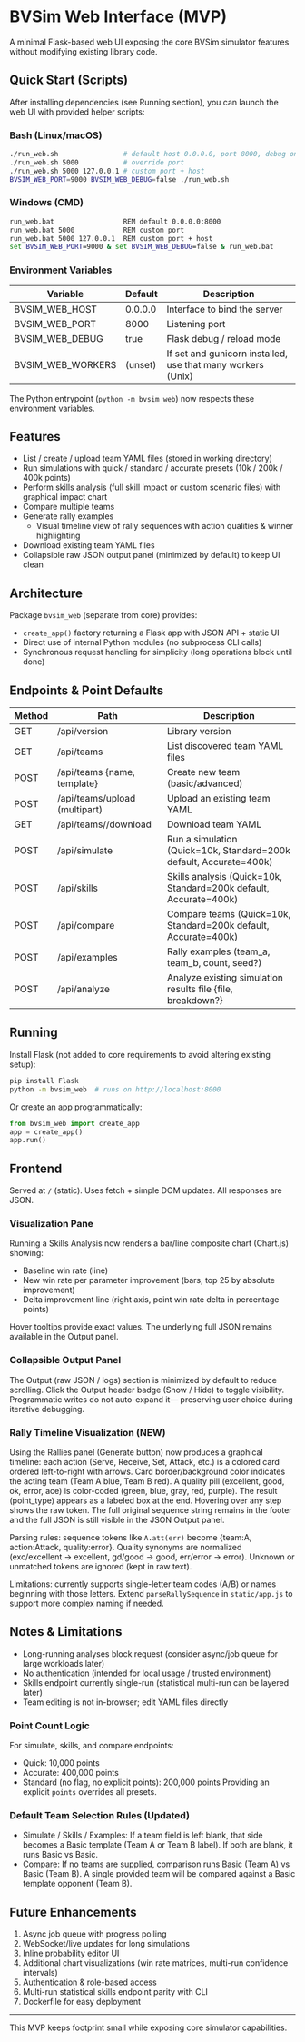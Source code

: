 # BVSim Web Interface (MVP)

A minimal Flask-based web UI exposing the core BVSim simulator features without modifying existing library code.

## Quick Start (Scripts)

After installing dependencies (see Running section), you can launch the web UI with provided helper scripts:

### Bash (Linux/macOS)
```bash
./run_web.sh                # default host 0.0.0.0, port 8000, debug on
./run_web.sh 5000           # override port
./run_web.sh 5000 127.0.0.1 # custom port + host
BVSIM_WEB_PORT=9000 BVSIM_WEB_DEBUG=false ./run_web.sh
```

### Windows (CMD)
```bat
run_web.bat                 REM default 0.0.0.0:8000
run_web.bat 5000            REM custom port
run_web.bat 5000 127.0.0.1  REM custom port + host
set BVSIM_WEB_PORT=9000 & set BVSIM_WEB_DEBUG=false & run_web.bat
```

### Environment Variables
| Variable | Default | Description |
|----------|---------|-------------|
| BVSIM_WEB_HOST | 0.0.0.0 | Interface to bind the server |
| BVSIM_WEB_PORT | 8000 | Listening port |
| BVSIM_WEB_DEBUG | true | Flask debug / reload mode |
| BVSIM_WEB_WORKERS | (unset) | If set and gunicorn installed, use that many workers (Unix) |

The Python entrypoint (`python -m bvsim_web`) now respects these environment variables.

## Features
- List / create / upload team YAML files (stored in working directory)
- Run simulations with quick / standard / accurate presets (10k / 200k / 400k points)
- Perform skills analysis (full skill impact or custom scenario files) with graphical impact chart
- Compare multiple teams
- Generate rally examples
	- Visual timeline view of rally sequences with action qualities & winner highlighting
- Download existing team YAML files
- Collapsible raw JSON output panel (minimized by default) to keep UI clean

## Architecture
Package `bvsim_web` (separate from core) provides:
- `create_app()` factory returning a Flask app with JSON API + static UI
- Direct use of internal Python modules (no subprocess CLI calls)
- Synchronous request handling for simplicity (long operations block until done)

## Endpoints & Point Defaults
| Method | Path | Description |
|--------|------|-------------|
| GET | /api/version | Library version |
| GET | /api/teams | List discovered team YAML files |
| POST | /api/teams {name, template} | Create new team (basic/advanced) |
| POST | /api/teams/upload (multipart) | Upload an existing team YAML |
| GET | /api/teams/<name>/download | Download team YAML |
| POST | /api/simulate | Run a simulation (Quick=10k, Standard=200k default, Accurate=400k) |
| POST | /api/skills | Skills analysis (Quick=10k, Standard=200k default, Accurate=400k) |
| POST | /api/compare | Compare teams (Quick=10k, Standard=200k default, Accurate=400k) |
| POST | /api/examples | Rally examples (team_a, team_b, count, seed?) |
| POST | /api/analyze | Analyze existing simulation results file {file, breakdown?} |

## Running
Install Flask (not added to core requirements to avoid altering existing setup):

```bash
pip install Flask
python -m bvsim_web  # runs on http://localhost:8000
```

Or create an app programmatically:
```python
from bvsim_web import create_app
app = create_app()
app.run()
```

## Frontend
Served at `/` (static). Uses fetch + simple DOM updates. All responses are JSON.

### Visualization Pane
Running a Skills Analysis now renders a bar/line composite chart (Chart.js) showing:
- Baseline win rate (line)
- New win rate per parameter improvement (bars, top 25 by absolute improvement)
- Delta improvement line (right axis, point win rate delta in percentage points)

Hover tooltips provide exact values. The underlying full JSON remains available in the Output panel.

### Collapsible Output Panel
The Output (raw JSON / logs) section is minimized by default to reduce scrolling. Click the Output header badge (Show / Hide) to toggle visibility. Programmatic writes do not auto-expand it— preserving user choice during iterative debugging.

### Rally Timeline Visualization (NEW)
Using the Rallies panel (Generate button) now produces a graphical timeline: each action (Serve, Receive, Set, Attack, etc.) is a colored card ordered left-to-right with arrows. Card border/background color indicates the acting team (Team A blue, Team B red). A quality pill (excellent, good, ok, error, ace) is color-coded (green, blue, gray, red, purple). The result (point_type) appears as a labeled box at the end. Hovering over any step shows the raw token. The full original sequence string remains in the footer and the full JSON is still visible in the JSON Output panel.

Parsing rules: sequence tokens like `A.att(err)` become {team:A, action:Attack, quality:error}. Quality synonyms are normalized (exc/excellent → excellent, gd/good → good, err/error → error). Unknown or unmatched tokens are ignored (kept in raw text).

Limitations: currently supports single-letter team codes (A/B) or names beginning with those letters. Extend `parseRallySequence` in `static/app.js` to support more complex naming if needed.

## Notes & Limitations
- Long-running analyses block request (consider async/job queue for large workloads later)
- No authentication (intended for local usage / trusted environment)
- Skills endpoint currently single-run (statistical multi-run can be layered later)
- Team editing is not in-browser; edit YAML files directly

### Point Count Logic
For simulate, skills, and compare endpoints:
- Quick: 10,000 points
- Accurate: 400,000 points
- Standard (no flag, no explicit points): 200,000 points
Providing an explicit `points` overrides all presets.

### Default Team Selection Rules (Updated)
- Simulate / Skills / Examples: If a team field is left blank, that side becomes a Basic template (Team A or Team B label). If both are blank, it runs Basic vs Basic.
- Compare: If no teams are supplied, comparison runs Basic (Team A) vs Basic (Team B). A single provided team will be compared against a Basic template opponent (Team B).

## Future Enhancements
1. Async job queue with progress polling
2. WebSocket/live updates for long simulations
3. Inline probability editor UI
4. Additional chart visualizations (win rate matrices, multi-run confidence intervals)
5. Authentication & role-based access
6. Multi-run statistical skills endpoint parity with CLI
7. Dockerfile for easy deployment

---
This MVP keeps footprint small while exposing core simulator capabilities.
